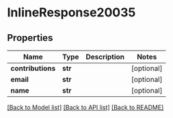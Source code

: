 # InlineResponse20035

## Properties
Name | Type | Description | Notes
------------ | ------------- | ------------- | -------------
**contributions** | **str** |  | [optional] 
**email** | **str** |  | [optional] 
**name** | **str** |  | [optional] 

[[Back to Model list]](../README.md#documentation-for-models) [[Back to API list]](../README.md#documentation-for-api-endpoints) [[Back to README]](../README.md)

